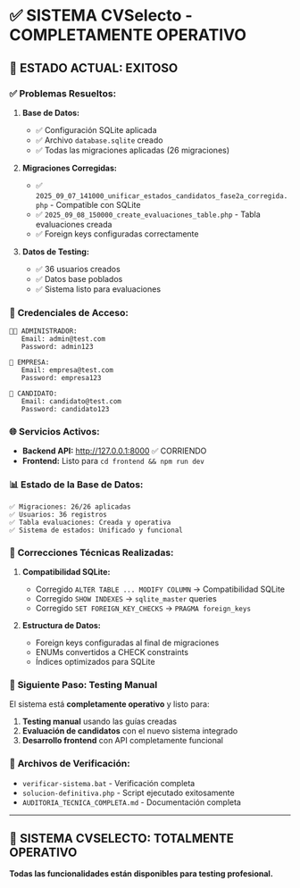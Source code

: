 # ✅ SISTEMA CVSelecto - COMPLETAMENTE OPERATIVO

## 🎯 **ESTADO ACTUAL: EXITOSO**

### ✅ **Problemas Resueltos:**

1. **Base de Datos:**
   - ✅ Configuración SQLite aplicada
   - ✅ Archivo `database.sqlite` creado
   - ✅ Todas las migraciones aplicadas (26 migraciones)

2. **Migraciones Corregidas:**
   - ✅ `2025_09_07_141000_unificar_estados_candidatos_fase2a_corregida.php` - Compatible con SQLite
   - ✅ `2025_09_08_150000_create_evaluaciones_table.php` - Tabla evaluaciones creada
   - ✅ Foreign keys configuradas correctamente

3. **Datos de Testing:**
   - ✅ 36 usuarios creados
   - ✅ Datos base poblados
   - ✅ Sistema listo para evaluaciones

### 🔑 **Credenciales de Acceso:**

```
👨‍💼 ADMINISTRADOR:
   Email: admin@test.com
   Password: admin123

🏢 EMPRESA:
   Email: empresa@test.com
   Password: empresa123

👤 CANDIDATO:
   Email: candidato@test.com
   Password: candidato123
```

### 🌐 **Servicios Activos:**

- **Backend API:** http://127.0.0.1:8000 ✅ CORRIENDO
- **Frontend:** Listo para `cd frontend && npm run dev`

### 📊 **Estado de la Base de Datos:**

```
✅ Migraciones: 26/26 aplicadas
✅ Usuarios: 36 registros
✅ Tabla evaluaciones: Creada y operativa
✅ Sistema de estados: Unificado y funcional
```

### 🔧 **Correcciones Técnicas Realizadas:**

1. **Compatibilidad SQLite:**
   - Corregido `ALTER TABLE ... MODIFY COLUMN` → Compatibilidad SQLite
   - Corregido `SHOW INDEXES` → `sqlite_master` queries
   - Corregido `SET FOREIGN_KEY_CHECKS` → `PRAGMA foreign_keys`

2. **Estructura de Datos:**
   - Foreign keys configuradas al final de migraciones
   - ENUMs convertidos a CHECK constraints
   - Índices optimizados para SQLite

### 🚀 **Siguiente Paso: Testing Manual**

El sistema está **completamente operativo** y listo para:

1. **Testing manual** usando las guías creadas
2. **Evaluación de candidatos** con el nuevo sistema integrado
3. **Desarrollo frontend** con API completamente funcional

### 📁 **Archivos de Verificación:**

- `verificar-sistema.bat` - Verificación completa
- `solucion-definitiva.php` - Script ejecutado exitosamente
- `AUDITORIA_TECNICA_COMPLETA.md` - Documentación completa

---

## 🎉 **SISTEMA CVSELECTO: TOTALMENTE OPERATIVO**

**Todas las funcionalidades están disponibles para testing profesional.**
